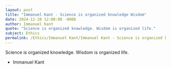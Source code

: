 ```yaml
---
layout: post
title: "Immanuel Kant - Science is organized knowledge Wisdom"
date: 2024-12-28 12:00:00 -0000
author: Immanuel Kant
quote: "Science is organized knowledge. Wisdom is organized life."
subject: Ethics
permalink: /Ethics/Immanuel Kant/Immanuel Kant - Science is organized knowledge Wisdom
---
```


Science is organized knowledge. Wisdom is organized life.

- Immanuel Kant
